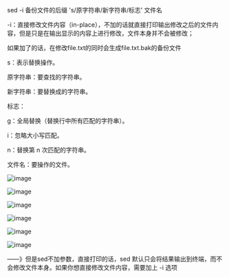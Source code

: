 sed -i 备份文件的后缀 's/原字符串/新字符串/标志' 文件名

-i：直接修改文件内容（in-place），不加的话就直接打印输出修改之后的文件内容，但是只是在输出显示的内容上进行修改，文件本身并不会被修改；

如果加了的话，在修改file.txt的同时会生成file.txt.bak的备份文件

s：表示替换操作。

原字符串：要查找的字符串。

新字符串：要替换成的字符串。

标志：

g：全局替换（替换行中所有匹配的字符串）。

i：忽略大小写匹配。

n：替换第 n 次匹配的字符串。

文件名：要操作的文件。


![image](https://github.com/user-attachments/assets/e90040a5-fb42-4056-ac5a-0fd8f05e7354)

![image](https://github.com/user-attachments/assets/b051372f-aea6-40c2-8a7f-38e15e42dfeb)

![image](https://github.com/user-attachments/assets/733ba120-6846-4a02-a9cf-4f0aadeb61ac)

![image](https://github.com/user-attachments/assets/5e4cd21f-e9c9-4a4b-bce5-33504317dc62)

![image](https://github.com/user-attachments/assets/b13c1328-e9ea-464e-aeaf-6c5ad26457c9)

![image](https://github.com/user-attachments/assets/a74f7b91-f469-48e9-8b4d-c060096fd0df)

——》但是sed不加参数，直接打印的话，sed 默认只会将结果输出到终端，而不会修改文件本身。如果你想直接修改文件内容，需要加上 -i 选项

